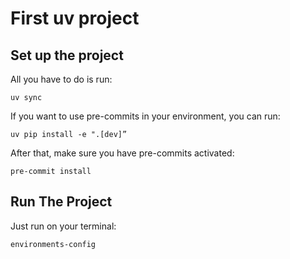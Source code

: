 # First uv project

## Set up the project

All you have to do is run:

`uv sync`

If you want to use pre-commits in your environment, you can run:

`uv pip install -e ".[dev]”`

After that, make sure you have pre-commits activated:

`pre-commit install`

## Run The Project

Just run on your terminal:

`environments-config`
